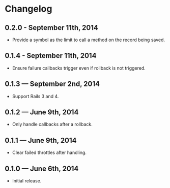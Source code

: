 # Changelog

## 0.2.0 - September 11th, 2014

* Provide a symbol as the limit to call a method on the record being saved.

## 0.1.4 - September 11th, 2014

* Ensure failure callbacks trigger even if rollback is not triggered.

## 0.1.3 — September 2nd, 2014

* Support Rails 3 and 4.

## 0.1.2 — June 9th, 2014

* Only handle callbacks after a rollback.

## 0.1.1 — June 9th, 2014

* Clear failed throttles after handling.

## 0.1.0 — June 6th, 2014

* Initial release.
